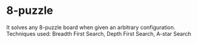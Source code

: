 # 8-puzzle
It solves any 8-puzzle board when given an arbitrary configuration.
Techniques used: Breadth First Search, Depth First Search, A-star Search
